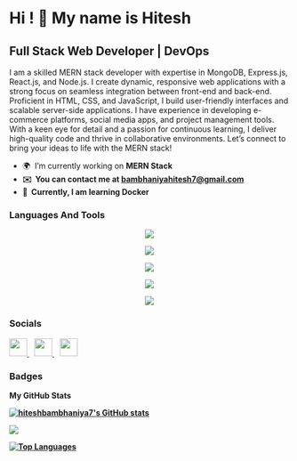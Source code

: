 Hi ! 👋 My name is Hitesh
===========================================================================================================================

Full Stack Web Developer | DevOps
-----------------------------------

I am a skilled MERN stack developer with expertise in MongoDB, Express.js, React.js, and Node.js. I create dynamic, responsive web applications with a strong focus on seamless integration between front-end and back-end. Proficient in HTML, CSS, and JavaScript, I build user-friendly interfaces and scalable server-side applications. I have experience in developing e-commerce platforms, social media apps, and project management tools. With a keen eye for detail and a passion for continuous learning, I deliver high-quality code and thrive in collaborative environments. Let’s connect to bring your ideas to life with the MERN stack!
* 🌍  I’m currently working on <strong>MERN Stack<strong/>
* ✉️  You can contact me at [bambhaniyahitesh7@gmail.com](mailto:bambhaniyahitesh7@gmail.com)
* 🧠  Currently, I am learning Docker

### Languages And Tools


<p align="center">
  <a href="https://skillicons.dev">
    <img src="https://skillicons.dev/icons?i=c,cpp,html,css,javascript" />
  </a>
</p>
<p align="center">
  <a href="https://skillicons.dev">
    <img src="https://skillicons.dev/icons?i=react,nodejs,express,mongodb,next" />
  </a>
</p>
<p align="center">
  <a href="https://skillicons.dev">
    <img src="https://skillicons.dev/icons?i=aws,docker" />
  </a>
</p>
<p align="center">
  <a href="https://skillicons.dev">
    <img src="https://skillicons.dev/icons?i=firebase,gcp,mysql,postgresql" />
  </a>
</p>
<p align="center">
  <a href="https://skillicons.dev">
    <img src="https://skillicons.dev/icons?i=bootstrap,materialui,git,github,npm,redux,wordpress,linux,postman" />
  </a>
</p>




### Socials

<p align="left"> <a href="https://www.github.com/hiteshbambhaniya7" target="_blank" rel="noreferrer"> <picture> <source media="(prefers-color-scheme: dark)" srcset="https://raw.githubusercontent.com/danielcranney/readme-generator/main/public/icons/socials/github-dark.svg" /> <source media="(prefers-color-scheme: light)" srcset="https://raw.githubusercontent.com/danielcranney/readme-generator/main/public/icons/socials/github.svg" /> <img src="https://raw.githubusercontent.com/danielcranney/readme-generator/main/public/icons/socials/github.svg" width="32" height="32" /> </picture> </a>&nbsp;&nbsp; <a href="https://www.linkedin.com/in/hitesh-bambhaniya-955516305/" target="_blank" rel="noreferrer"> <picture> <source media="(prefers-color-scheme: dark)" srcset="https://raw.githubusercontent.com/danielcranney/readme-generator/main/public/icons/socials/linkedin-dark.svg" /> <source media="(prefers-color-scheme: light)" srcset="https://raw.githubusercontent.com/danielcranney/readme-generator/main/public/icons/socials/linkedin.svg" /> <img src="https://raw.githubusercontent.com/danielcranney/readme-generator/main/public/icons/socials/linkedin.svg" width="32" height="32" /> </picture> </a>&nbsp;&nbsp; <a href="https://discord.com/channels/hits2727" target="_blank" rel="noreferrer"> <picture> <source media="(prefers-color-scheme: dark)" srcset="https://raw.githubusercontent.com/danielcranney/readme-generator/main/public/icons/socials/discord-dark.svg" /> <source media="(prefers-color-scheme: light)" srcset="https://raw.githubusercontent.com/danielcranney/readme-generator/main/public/icons/socials/discord.svg" /> <img src="https://raw.githubusercontent.com/danielcranney/readme-generator/main/public/icons/socials/discord.svg" width="32" height="32" /> </picture> </a></p>

### Badges

<b>My GitHub Stats</b>

<a href="http://www.github.com/hiteshbambhaniya7"><img src="https://github-readme-stats.vercel.app/api?username=hiteshbambhaniya7&show_icons=true&hide=&count_private=true&title_color=ef4444&text_color=ffffff&icon_color=22c55e&bg_color=1c1917&hide_border=true&show_icons=true" alt="hiteshbambhaniya7's GitHub stats" /></a>

<a href="http://www.github.com/hiteshbambhaniya7"><img src="https://github-readme-streak-stats.herokuapp.com/?user=hiteshbambhaniya7&stroke=ffffff&background=1c1917&ring=ef4444&fire=ef4444&currStreakNum=ffffff&currStreakLabel=ef4444&sideNums=ffffff&sideLabels=ffffff&dates=ffffff&hide_border=true" /></a>

<a href="https://github.com/hiteshbambhaniya7" align="left"><img src="https://github-readme-stats.vercel.app/api/top-langs/?username=hiteshbambhaniya7&langs_count=10&title_color=ef4444&text_color=ffffff&icon_color=22c55e&bg_color=1c1917&hide_border=true&locale=en&custom_title=Top%20%Languages" alt="Top Languages" /></a>
